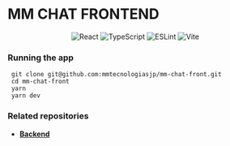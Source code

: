 # MM CHAT FRONTEND

<div align='center'>

![React](https://img.shields.io/badge/react-%2320232a.svg?style=for-the-badge&logo=react&logoColor=%2361DAFB)
![TypeScript](https://img.shields.io/badge/typescript-%23007ACC.svg?style=for-the-badge&logo=typescript&logoColor=white)
![ESLint](https://img.shields.io/badge/ESLint-4B3263?style=for-the-badge&logo=eslint&logoColor=white)
![Vite](https://img.shields.io/badge/vite-%23646CFF.svg?style=for-the-badge&logo=vite&logoColor=white)

</div>

### Running the app

```
 git clone git@github.com:mmtecnologiasjp/mm-chat-front.git
 cd mm-chat-front
 yarn
 yarn dev
```

### Related repositories

- [**Backend**](git@github.com:mmtecnologiasjp/mm-chat-front.git)

